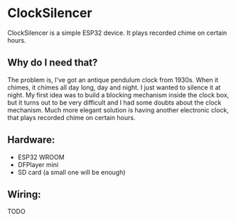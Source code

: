 # ClockSilencer
ClockSilencer is a simple ESP32 device. It plays recorded chime on certain hours.
## Why do I need that?
The problem is, I've got an antique pendulum clock from 1930s. When it chimes, it chimes all day long, day and night. I just wanted to silence it at night.
My first idea was to build a blocking mechanism inside the clock box, but it turns out to be very difficult and I had some doubts about the clock mechanism.
Much more elegant solution is having another electronic clock, that plays recorded chime on certain hours.

## Hardware:
- ESP32 WROOM
- DFPlayer mini
- SD card (a small one will be enough)

## Wiring:
TODO

